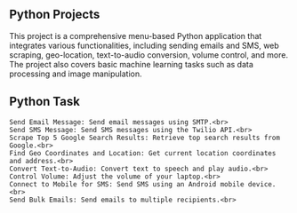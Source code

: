## Python Projects

This project is a comprehensive menu-based Python application that integrates various functionalities, including sending emails and SMS, web scraping, geo-location, text-to-audio conversion, volume control, and more. The project also covers basic machine learning tasks such as data processing and image manipulation.


## Python Task

    Send Email Message: Send email messages using SMTP.<br>
    Send SMS Message: Send SMS messages using the Twilio API.<br>
    Scrape Top 5 Google Search Results: Retrieve top search results from Google.<br>
    Find Geo Coordinates and Location: Get current location coordinates and address.<br>
    Convert Text-to-Audio: Convert text to speech and play audio.<br>
    Control Volume: Adjust the volume of your laptop.<br>
    Connect to Mobile for SMS: Send SMS using an Android mobile device.<br>
    Send Bulk Emails: Send emails to multiple recipients.<br>      





